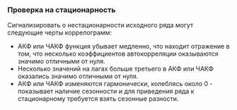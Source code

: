 ### Проверка на стационарность
Сигнализировать о нестационарности исходного ряда могут следующие черты коррелограмм: 

* АКФ или ЧАКФ функция убывает медленно, что находит отражение в том, что несколько коэффициентов автокорреляции оказываются значимо отличными от нуля.
* Несколько значений на лагах больше третьего в АКФ или ЧАКФ оказались значимо отличными от нуля.
* АКФ или ЧАКФ изменяются гармонически, колеблясь около 0 - показывает наличие сезонности и для приведения ряда к стационарному требуется взять сезонные разности.
